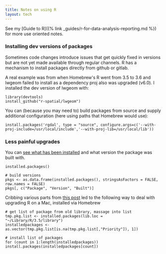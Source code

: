 ```yaml
---
title: Notes on using R
layout: tech
---
```


See my [Guide to R]({% link _guides/r-for-data-analysis-reporting.md %}) for more use oriented notes.

### Installing dev versions of packages

Sometimes code changes introduce issues that get quickly fixed in versions but
are not yet made available through regular channels. R has a mechanism to
install packages directly from github or gitlab.

A real example was from when Homebrew's R went from 3.5 to 3.6 and lwgeom failed to
install as a dependency proj also was upgraded (v6.0). I installed the dev
version of lwgeom with:

```
library(devtools)
install_github("r-spatial/lwgeom")
```

You can (because you may need to) build packages from source and supply
additional configuration (here using paths that Homebrew would use):

```
install.packages('rgdal', type = "source", configure.args=c('--with-proj-include=/usr/local/include','--with-proj-lib=/usr/local/lib'))

```
### Less painful upgrades

You can [see what has been
installed](https://shiny.rstudio.com/articles/upgrade-R.html) and what version
the package was built with.

```
installed.packages()

# build versions
pkgs <- as.data.frame(installed.packages(), stringsAsFactors = FALSE, row.names = FALSE)
pkgs[, c("Package", "Version", "Built")]
```
Cribbing various parts from [this
post](https://github.com/lmmx/devnotes/wiki/Updating-R-on-Linux) led to the
following way to deal with upgrading R on a Mac, installed via Homebrew

```{lang=r}
# get list of package from old library, massage into list
tmp.pkg.list <- installed.packages(lib.loc = "~/Library/R/3.5/library")
installedpackages <- as.vector(tmp.pkg.list[is.na(tmp.pkg.list[,"Priority"]), 1])

# install list of packages
for (count in 1:length(installedpackages)) install.packages(installedpackages[count])
```
